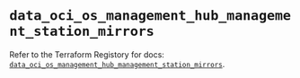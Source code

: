 # `data_oci_os_management_hub_management_station_mirrors`

Refer to the Terraform Registory for docs: [`data_oci_os_management_hub_management_station_mirrors`](https://registry.terraform.io/providers/oracle/oci/6.18.0/docs/data-sources/os_management_hub_management_station_mirrors).

